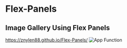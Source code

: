 # Flex-Panels
## Image Gallery Using Flex Panels
https://znylen88.github.io/Flex-Panels/
![App Function](https://github.com/znylen88/Flex-Panels/blob/main/Flex%20Panel.png)
